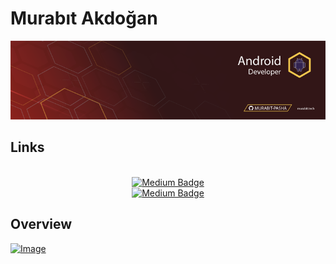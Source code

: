 # Murabıt Akdoğan
![MURABIT-PASHA Banner](https://github.com/MURABIT-PASHA/Images/blob/main/banner.png)

## Links

<div style="text-align: center" id="badges">
  <br>
  <a href="https://medium.com/@murabit_the_magnificent">
    <img src="https://img.shields.io/badge/Medium-black?style=for-the-badge&logo=medium&logoColor=white" alt="Medium Badge"/>
  </a>
  <br>
  <a href="https://stackoverflow.com/users/17278362/murabıt-akdoğan">
    <img src="https://img.shields.io/badge/Stackoverflow-grey?style=for-the-badge&logo=stackoverflow&logoColor=red" alt="Medium Badge"/>
  </a>
</div>

## Overview

[![Image](https://cr-skills-chart-widget.azurewebsites.net/api/api?username=murabit-pasha&width=900&height=200&sort-by-score=true&skills=C%2B%2B,C%23,c,dart,python,java,kotlin&show-other-skills=true)](https://profile.codersrank.io/user/murabit-pasha/)
